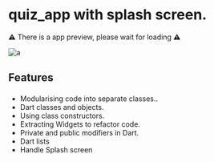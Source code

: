 # quiz_app with splash screen.

⚠️ There is a app preview, please wait for loading ⚠️

![a](https://user-images.githubusercontent.com/105821762/177370852-69183d79-75e4-4b87-9dcc-9deac9ecb171.gif)



## <p>Features</p>
<ul>
<li>Modularising code into separate classes..</li>
<li>Dart classes and objects.</li>
<li>Using class constructors.</li>
<li>Extracting Widgets to refactor code.</li>
<li>Private and public modifiers in Dart.</li>
<li>Dart lists</li>
<li>Handle Splash screen</li>


    
   


